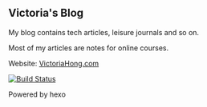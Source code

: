 Victoria's Blog
-----------------

My blog contains tech articles, leisure journals and so on.

Most of my articles are notes for online courses.

Website: [VictoriaHong.com](http://VictoriaHong.com)

[![Build Status](https://travis-ci.org/VictoriaHong/website_src.svg?branch=master)](https://travis-ci.org/VictoriaHong/website_src)


Powered by hexo
